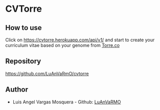 # CVTorre
## How to use
Click on https://cvtorre.herokuapp.com/api/v1/ and start to create your curriculum vitae based on your genome from [Torre.co](https://torre.co/)
## Repository
https://github.com/LuAnVaRmO/cvtorre
## Author
* Luis Angel Vargas Mosquera - Github: [LuAnVaRMO](https://github.com/LuAnVaRmO)